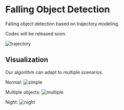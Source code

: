 # Falling Object Detection
Falling object detection based on trajectory modeling.

Codes will be released soon.

![trajectory](show_images/trajectory.gif)

## Visualization
Our algorithm can adapt to multiple scenarios.

Normal: ![simple](show_images/simple.gif)

Multiple objects: ![multiple](show_images/multiple.gif)

Night: ![night](show_images/night.gif)